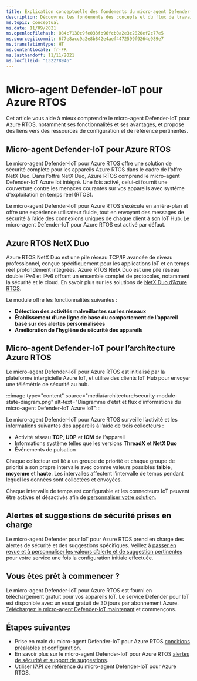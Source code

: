 ```yaml
---
title: Explication conceptuelle des fondements du micro-agent Defender-IoT pour Azure RTOS
description: Découvrez les fondements des concepts et du flux de travail du micro-agent Defender-IoT pour Azure RTOS.
ms.topic: conceptual
ms.date: 11/09/2021
ms.openlocfilehash: 084c7130c9fe033fb96fcb0a2e3c2820ef2c77e5
ms.sourcegitcommit: 677e8acc9a2e8b842e4aef4472599f9264e989e7
ms.translationtype: HT
ms.contentlocale: fr-FR
ms.lasthandoff: 11/11/2021
ms.locfileid: "132278946"
---
```

# <a name="defender-iot-micro-agent-for-azure-rtos"></a>Micro-agent Defender-IoT pour Azure RTOS

Cet article vous aide à mieux comprendre le micro-agent Defender-IoT pour Azure RTOS, notamment ses fonctionnalités et ses avantages, et propose des liens vers des ressources de configuration et de référence pertinentes. 

## <a name="azure-rtos-iot-defender-iot-micro-agent"></a>Micro-agent Defender-IoT pour Azure RTOS

Le micro-agent Defender-IoT pour Azure RTOS offre une solution de sécurité complète pour les appareils Azure RTOS dans le cadre de l’offre NetX Duo. Dans l’offre NetX Duo, Azure RTOS comprend le micro-agent Defender-IoT Azure Iot intégré. Une fois activé, celui-ci fournit une couverture contre les menaces courantes sur vos appareils avec système d’exploitation en temps réel (RTOS).

Le micro-agent Defender-IoT pour Azure RTOS s’exécute en arrière-plan et offre une expérience utilisateur fluide, tout en envoyant des messages de sécurité à l’aide des connexions uniques de chaque client à son IoT Hub. Le micro-agent Defender-IoT pour Azure RTOS est activé par défaut.  

## <a name="azure-rtos-netx-duo"></a>Azure RTOS NetX Duo

Azure RTOS NetX Duo est une pile réseau TCP/IP avancée de niveau professionnel, conçue spécifiquement pour les applications IoT et en temps réel profondément intégrées. Azure RTOS NetX Duo est une pile réseau double IPv4 et IPv6 offrant un ensemble complet de protocoles, notamment la sécurité et le cloud. En savoir plus sur les solutions de [NetX Duo d’Azure RTOS](/azure/rtos/netx-duo/).

Le module offre les fonctionnalités suivantes :

- **Détection des activités malveillantes sur les réseaux**
- **Établissement d’une ligne de base du comportement de l’appareil basé sur des alertes personnalisées**
- **Amélioration de l’hygiène de sécurité des appareils**

## <a name="defender-iot-micro-agent-for-azure-rtos-architecture"></a>Micro-agent Defender-IoT pour l’architecture Azure RTOS

Le micro-agent Defender-IoT pour Azure RTOS est initialisé par la plateforme intergicielle Azure IoT, et utilise des clients IoT Hub pour envoyer une télémétrie de sécurité au hub.

:::image type="content" source="media/architecture/security-module-state-diagram.png" alt-text="Diagramme d’état et flux d’informations du micro-agent Defender-IoT Azure IoT":::

Le micro-agent Defender-IoT pour Azure RTOS surveille l’activité et les informations suivantes des appareils à l’aide de trois collecteurs :
- Activité réseau **TCP**, **UDP** et **ICM** de l’appareil
- Informations système telles que les versions **ThreadX** et **NetX Duo**
- Événements de pulsation

Chaque collecteur est lié à un groupe de priorité et chaque groupe de priorité a son propre intervalle avec comme valeurs possibles **faible**, **moyenne** et **haute**. Les intervalles affectent l’intervalle de temps pendant lequel les données sont collectées et envoyées.

Chaque intervalle de temps est configurable et les connecteurs IoT peuvent être activés et désactivés afin de [personnaliser votre solution](how-to-azure-rtos-security-module.md). 

## <a name="supported-security-alerts-and-recommendations"></a>Alertes et suggestions de sécurité prises en charge

Le micro-agent Defender pour IoT pour Azure RTOS prend en charge des alertes de sécurité et des suggestions spécifiques. Veillez à [passer en revue et à personnaliser les valeurs d’alerte et de suggestion pertinentes](concept-rtos-security-alerts-recommendations.md) pour votre service une fois la configuration initiale effectuée.

## <a name="ready-to-begin"></a>Vous êtes prêt à commencer ?

Le micro-agent Defender-IoT pour Azure RTOS est fourni en téléchargement gratuit pour vos appareils IoT. Le service Defender pour IoT est disponible avec un essai gratuit de 30 jours par abonnement Azure. [Téléchargez le micro-agent Defender-IoT maintenant](https://github.com/azure-rtos/azure-iot-preview/releases) et commençons. 

## <a name="next-steps"></a>Étapes suivantes

- Prise en main du micro-agent Defender-IoT pour Azure RTOS [conditions préalables et configuration](quickstart-azure-rtos-security-module.md).
- En savoir plus sur le micro-agent Defender-IoT pour Azure RTOS [alertes de sécurité et support de suggestions](concept-rtos-security-alerts-recommendations.md). 
- Utiliser l’[API de référence](azure-rtos-security-module-api.md) du micro-agent Defender-IoT pour Azure RTOS.

